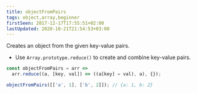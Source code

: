 ```yaml
---
title: objectFromPairs
tags: object,array,beginner
firstSeen: 2017-12-17T17:55:51+02:00
lastUpdated: 2020-10-21T21:54:53+03:00
---
```


Creates an object from the given key-value pairs.

- Use `Array.prototype.reduce()` to create and combine key-value pairs.

```js
const objectFromPairs = arr =>
  arr.reduce((a, [key, val]) => ((a[key] = val), a), {});
```

```js
objectFromPairs([['a', 1], ['b', 2]]); // {a: 1, b: 2}
```
